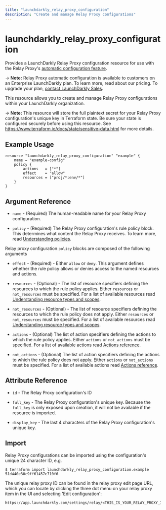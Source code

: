 ```yaml
---
title: "launchdarkly_relay_proxy_configuration"
description: "Create and manage Relay Proxy configurations"
---
```


# launchdarkly_relay_proxy_configuration

Provides a LaunchDarkly Relay Proxy configuration resource for use with the Relay Proxy's [automatic configuration feature](https://docs.launchdarkly.com/home/relay-proxy/automatic-configuration).

-> **Note:** Relay Proxy automatic configuration is available to customers on an Enterprise LaunchDarkly plan. To learn more, read about our pricing. To upgrade your plan, [contact LaunchDarkly Sales](https://launchdarkly.com/contact-sales/).

This resource allows you to create and manage Relay Proxy configurations within your LaunchDarkly organization.

-> **Note:** This resource will store the full plaintext secret for your Relay Proxy configuration's unique key in Terraform state. Be sure your state is configured securely before using this resource. See https://www.terraform.io/docs/state/sensitive-data.html for more details.

## Example Usage

```hcl
resource "launchdarkly_relay_proxy_configuration" "example" {
	name = "example-config"
	policy {
		actions   = ["*"]
		effect    = "allow"
		resources = ["proj/*:env/*"]
	}
}
```

## Argument Reference

- `name` - (Required) The human-readable name for your Relay Proxy configuration.

- `policy` - (Required) The Relay Proxy configuration's rule policy block. This determines what content the Relay Proxy receives. To learn more, read [Understanding policies](https://docs.launchdarkly.com/home/members/role-policies#understanding-policies).

Relay proxy configuration `policy` blocks are composed of the following arguments

- `effect` - (Required) - Either `allow` or `deny`. This argument defines whether the rule policy allows or denies access to the named resources and actions.

- `resources` - (Optional) - The list of resource specifiers defining the resources to which the rule policy applies. Either `resources` or `not_resources` must be specified. For a list of available resources read [Understanding resource types and scopes](https://docs.launchdarkly.com/home/account-security/custom-roles/resources#understanding-resource-types-and-scopes).

- `not_resources` - (Optional) - The list of resource specifiers defining the resources to which the rule policy does not apply. Either `resources` or `not_resources` must be specified. For a list of available resources read [Understanding resource types and scopes](https://docs.launchdarkly.com/home/account-security/custom-roles/resources#understanding-resource-types-and-scopes).

- `actions` - (Optional) The list of action specifiers defining the actions to which the rule policy applies. Either `actions` or `not_actions` must be specified. For a list of available actions read [Actions reference](https://docs.launchdarkly.com/home/account-security/custom-roles/actions#actions-reference).

- `not_actions` - (Optional) The list of action specifiers defining the actions to which the rule policy does not apply. Either `actions` or `not_actions` must be specified. For a list of available actions read [Actions reference](https://docs.launchdarkly.com/home/account-security/custom-roles/actions#actions-reference).

## Attribute Reference

- `id` - The Relay Proxy configuration's ID

- `full_key` - The Relay Proxy configuration's unique key. Because the `full_key` is only exposed upon creation, it will not be available if the resource is imported.

- `display_key` - The last 4 characters of the Relay Proxy configuration's unique key.

## Import

Relay Proxy configurations can be imported using the configuration's unique 24 character ID, e.g.

```shell-session
$ terraform import launchdarkly_relay_proxy_configuration.example 51d440e30c9ff61457c710f6
```

The unique relay proxy ID can be found in the relay proxy edit page URL, which you can locate by clicking the three dot menu on your relay proxy item in the UI and selecting 'Edit configuration':

```
https://app.launchdarkly.com/settings/relay/<THIS_IS_YOUR_RELAY_PROXY_ID>/edit
```
